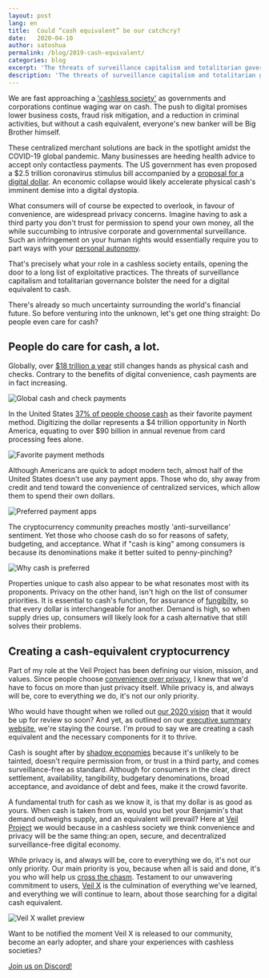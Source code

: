 ```yaml
---
layout: post
lang: en
title:  Could “cash equivalent” be our catchcry?
date:   2020-04-10
author: satoshua
permalink: /blog/2019-cash-equivalent/
categories: blog
excerpt: 'The threats of surveillance capitalism and totalitarian governance bolster the need for a digital equivalent to cash.'
description: 'The threats of surveillance capitalism and totalitarian governance bolster the need for a digital equivalent to cash.'
---
```

We are fast approaching a ['cashless society'](https://en.wikipedia.org/wiki/Cashless_society) as governments and corporations continue waging war on cash. The push to digital promises lower business costs, fraud risk mitigation, and a reduction in criminal activities, but without a cash equivalent, everyone's new banker will be Big Brother himself.

These centralized merchant solutions are back in the spotlight amidst the COVID-19 global pandemic. Many businesses are heeding health advice to accept only contactless payments. The US government has even proposed a $2.5 trillion coronavirus stimulus bill accompanied by a [proposal for a digital dollar](https://www.forbes.com/sites/michaeldelcastillo/2020/03/25/trillion-dollar-stimulus-jumpstarts-project-to-issue-central-bank-currency-on-ethereum/#644abd3547bc). An economic collapse would likely accelerate physical cash's imminent demise into a digital dystopia.

What consumers will of course be expected to overlook, in favour of convenience, are widespread privacy concerns. Imagine having to ask a third party you don't trust for permission to spend your own money, all the while succumbing to intrusive corporate and governmental surveillance. Such an infringement on your human rights would essentially require you to part ways with your [personal autonomy](https://www.iep.utm.edu/autonomy/).

That's precisely what your role in a cashless society entails, opening the door to a long list of exploitative practices. The threats of surveillance capitalism and totalitarian governance bolster the need for a digital equivalent to cash.

There's already so much uncertainty surrounding the world's financial future. So before venturing into the unknown, let's get one thing straight: Do people even care for cash?

## People do care for cash, a lot.

Globally, over [$18 trillion a year](https://www.marketscreener.com/VISA-2277468/news/Visa-Inc-2020-Investor-Day-Segment-1-Presentation-29980457/) still changes hands as physical cash and checks. Contrary to the benefits of digital convenience, cash payments are in fact increasing.

![Global cash and check payments](/uploads/blog/payments-cash-equivalent.png "Global cash and check payments")

In the United States [37% of people choose cash](https://finance.yahoo.com/news/survey-cash-isn-t-completely-090000848.html) as their favorite payment method. Digitizing the dollar represents a $4 trillion opportunity in North America, equating to over $90 billion in annual revenue from card processing fees alone.

![Favorite payment methods](/uploads/blog/favorite-cash-equivalent.png "Favorite payment methods")

Although Americans are quick to adopt modern tech, almost half of the United States doesn't use any payment apps. Those who do, shy away from credit and tend toward the convenience of centralized services, which allow them to spend their own dollars.

![Preferred payment apps](/uploads/blog/app-cash-equivalent.png "Preferred payment apps")

The cryptocurrency community preaches mostly 'anti-surveillance' sentiment. Yet those who choose cash do so for reasons of safety, budgeting, and acceptance. What if "cash is king" among consumers is because its denominations make it better suited to penny-pinching?

![Why cash is preferred](/uploads/blog/method-cash-equivalent.png "Why cash is preferred")

Properties unique to cash also appear to be what resonates most with its proponents. Privacy on the other hand, isn't high on the list of consumer priorities. It is essential to cash's function, for assurance of [fungibilty](https://en.wikipedia.org/wiki/Fungibility), so that every dollar is interchangeable for another. Demand is high, so when supply dries up, consumers will likely look for a cash alternative that still solves their problems.

## Creating a cash-equivalent cryptocurrency

Part of my role at the Veil Project has been defining our vision, mission, and values. Since people choose [convenience over privacy](https://medium.com/swlh/the-next-tech-unicorns-wont-exploit-personal-data-they-ll-have-none-pritech-b4495456ba00), I knew that we'd have to focus on more than just privacy itself. While privacy is, and always will be, core to everything we do, it's not our only priority.

Who would have thought when we rolled out [our 2020 vision](https://veil-project.com/blog/2020-vision/) that it would be up for review so soon? And yet, as outlined on our [executive summary website](https://veil.is/), we're staying the course. I'm proud to say we are creating a cash equivalent and the necessary components for it to thrive.

Cash is sought after by [shadow economies](https://news.bitcoin.com/hyperbitcoinization-post-covid-19-shadow-economy/) because it's unlikely to be tainted, doesn't require permission from, or trust in a third party, and comes surveillance-free as standard. Although for consumers in the clear, direct settlement, availability, tangibility, budgetary denominations, broad acceptance, and avoidance of debt and fees, make it the crowd favorite.

A fundamental truth for cash as we know it, is that my dollar is as good as yours. When cash is taken from us, would you bet your Benjamin's that demand outweighs supply, and an equivalent will prevail? Here at [Veil Project](https://veil-project.com/) we would because in a cashless society we think convenience and privacy will be the same thing: an open, secure, and decentralized surveillance-free digital economy.

While privacy is, and always will be, core to everything we do, it's not our only priority. Our main priority is you, because when all is said and done, it's you who will help us [cross the chasm](https://hackernoon.com/crypto-doesnt-need-to-cross-the-chasm-we-need-help-climbing-out-8df10334799). Testament to our unwavering commitment to users, [Veil X](https://veil-project.com/blog/veil-x-preview/) is the culmination of everything we've learned, and everything we will continue to learn, about those searching for a digital cash equivalent.

![Veil X wallet preview](/uploads/blog/veil-x-cash-equivalent.png "Veil X wallet preview")

Want to be notified the moment Veil X is released to our community, become an early adopter, and share your experiences with cashless societies?

[Join us on Discord!](https://discord.veil-project.com)